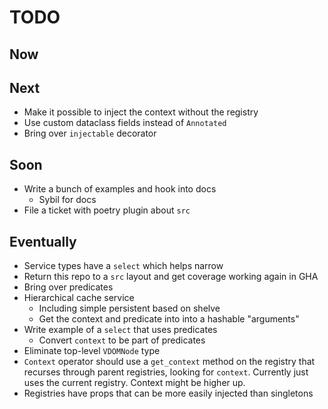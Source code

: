 # TODO

## Now

## Next

- Make it possible to inject the context without the registry
- Use custom dataclass fields instead of `Annotated`
- Bring over `injectable` decorator

## Soon

- Write a bunch of examples and hook into docs
  * Sybil for docs
- File a ticket with poetry plugin about `src`

## Eventually

- Service types have a `select` which helps narrow
- Return this repo to a `src` layout and get coverage working again in GHA
- Bring over predicates
- Hierarchical cache service
  * Including simple persistent based on shelve
  * Get the context and predicate into into a hashable "arguments"
- Write example of a `select` that uses predicates
  * Convert `context` to be part of predicates
- Eliminate top-level `VDOMNode` type
- `Context` operator should use a `get_context` method on the registry
  that recurses through parent registries, looking for `context`. Currently
  just uses the current registry. Context might be higher up.
- Registries have props that can be more easily injected than singletons